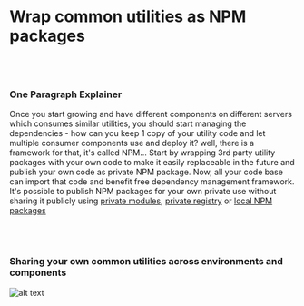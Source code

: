 # Wrap common utilities as NPM packages

<br/><br/>


### One Paragraph Explainer
Once you start growing and have different components on different servers which consumes similar utilities, you should start managing the dependencies - how can you keep 1 copy of your utility code and let multiple consumer components use and deploy it? well, there is a framework for that, it's called NPM... Start by wrapping 3rd party utility packages with your own code to make it easily replaceable in the future and publish your own code as private NPM package. Now, all your code base can import that code and benefit free dependency management framework. It's possible to publish NPM packages for your own private use without sharing it publicly using [private modules](https://docs.npmjs.com/private-modules/intro), [private registry](https://npme.npmjs.com/docs/tutorials/npm-enterprise-with-nexus.html) or [local NPM packages](https://medium.com/@arnaudrinquin/build-modular-application-with-npm-local-modules-dfc5ff047bcc)


<br/><br/>


 ### Sharing your own common utilities across environments and components
![alt text](https://github.com/i0natan/nodebestpractices/blob/master/assets/images/Privatenpm.png "Structuring solution by components")
